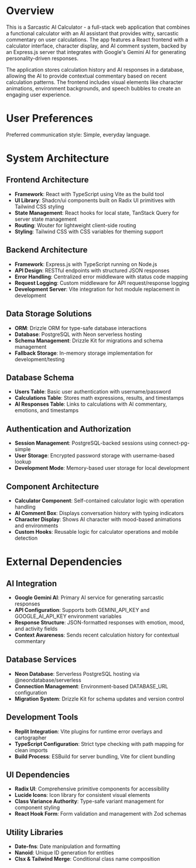 # Overview

This is a Sarcastic AI Calculator - a full-stack web application that combines a functional calculator with an AI assistant that provides witty, sarcastic commentary on user calculations. The app features a React frontend with a calculator interface, character display, and AI comment system, backed by an Express.js server that integrates with Google's Gemini AI for generating personality-driven responses.

The application stores calculation history and AI responses in a database, allowing the AI to provide contextual commentary based on recent calculation patterns. The frontend includes visual elements like character animations, environment backgrounds, and speech bubbles to create an engaging user experience.

# User Preferences

Preferred communication style: Simple, everyday language.

# System Architecture

## Frontend Architecture
- **Framework**: React with TypeScript using Vite as the build tool
- **UI Library**: Shadcn/ui components built on Radix UI primitives with Tailwind CSS styling
- **State Management**: React hooks for local state, TanStack Query for server state management
- **Routing**: Wouter for lightweight client-side routing
- **Styling**: Tailwind CSS with CSS variables for theming support

## Backend Architecture
- **Framework**: Express.js with TypeScript running on Node.js
- **API Design**: RESTful endpoints with structured JSON responses
- **Error Handling**: Centralized error middleware with status code mapping
- **Request Logging**: Custom middleware for API request/response logging
- **Development Server**: Vite integration for hot module replacement in development

## Data Storage Solutions
- **ORM**: Drizzle ORM for type-safe database interactions
- **Database**: PostgreSQL with Neon serverless hosting
- **Schema Management**: Drizzle Kit for migrations and schema management
- **Fallback Storage**: In-memory storage implementation for development/testing

## Database Schema
- **Users Table**: Basic user authentication with username/password
- **Calculations Table**: Stores math expressions, results, and timestamps
- **AI Responses Table**: Links to calculations with AI commentary, emotions, and timestamps

## Authentication and Authorization
- **Session Management**: PostgreSQL-backed sessions using connect-pg-simple
- **User Storage**: Encrypted password storage with username-based lookup
- **Development Mode**: Memory-based user storage for local development

## Component Architecture
- **Calculator Component**: Self-contained calculator logic with operation handling
- **AI Comment Box**: Displays conversation history with typing indicators
- **Character Display**: Shows AI character with mood-based animations and environments
- **Custom Hooks**: Reusable logic for calculator operations and mobile detection

# External Dependencies

## AI Integration
- **Google Gemini AI**: Primary AI service for generating sarcastic responses
- **API Configuration**: Supports both GEMINI_API_KEY and GOOGLE_AI_API_KEY environment variables
- **Response Structure**: JSON-formatted responses with emotion, mood, and activity fields
- **Context Awareness**: Sends recent calculation history for contextual commentary

## Database Services
- **Neon Database**: Serverless PostgreSQL hosting via @neondatabase/serverless
- **Connection Management**: Environment-based DATABASE_URL configuration
- **Migration System**: Drizzle Kit for schema updates and version control

## Development Tools
- **Replit Integration**: Vite plugins for runtime error overlays and cartographer
- **TypeScript Configuration**: Strict type checking with path mapping for clean imports
- **Build Process**: ESBuild for server bundling, Vite for client bundling

## UI Dependencies
- **Radix UI**: Comprehensive primitive components for accessibility
- **Lucide Icons**: Icon library for consistent visual elements
- **Class Variance Authority**: Type-safe variant management for component styling
- **React Hook Form**: Form validation and management with Zod schemas

## Utility Libraries
- **Date-fns**: Date manipulation and formatting
- **Nanoid**: Unique ID generation for entities
- **Clsx & Tailwind Merge**: Conditional class name composition